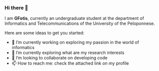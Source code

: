 ### Hi there 👋


I am **GFotis**, currently an undergraduate student at the department of Informatics and Telecommunications of the University of the Peloponnese.

Here are some ideas to get you started:

- 🔭 I’m currently working on exploring my passion in the world of informatics
- 🌱 I’m currently exploring what are my research interests
- 👯 I’m looking to collaborate on developing code
- 📫 How to reach me: check the attached link on my profile
